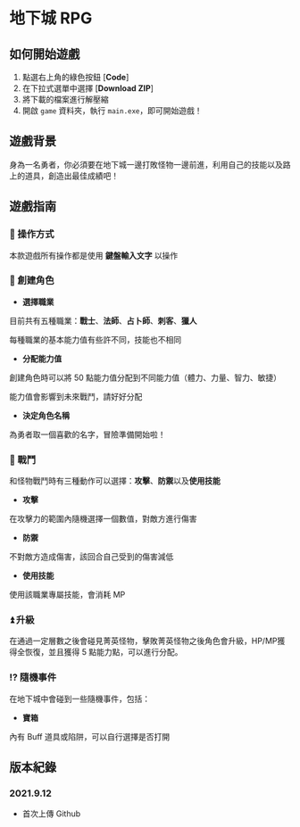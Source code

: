 # 地下城 RPG 

## 如何開始遊戲
1. 點選右上角的綠色按鈕 [**Code**]
2. 在下拉式選單中選擇 [**Download ZIP**]
3. 將下載的檔案進行解壓縮
4. 開啟 `game` 資料夾，執行 `main.exe`，即可開始遊戲！

## 遊戲背景
身為一名勇者，你必須要在地下城一邊打敗怪物一邊前進，利用自己的技能以及路上的道具，創造出最佳成績吧！

## 遊戲指南

### 📍 操作方式
本款遊戲所有操作都是使用 **鍵盤輸入文字** 以操作

### 🧑 創建角色
- **選擇職業**

目前共有五種職業：**戰士**、**法師**、**占卜師**、**刺客**、**獵人**

每種職業的基本能力值有些許不同，技能也不相同

- **分配能力值**

創建角色時可以將 50 點能力值分配到不同能力值（體力、力量、智力、敏捷）

能力值會影響到未來戰鬥，請好好分配

- **決定角色名稱**

為勇者取一個喜歡的名字，冒險準備開始啦！

### 🥊 戰鬥
和怪物戰鬥時有三種動作可以選擇：**攻擊**、**防禦**以及**使用技能**

- **攻擊**

在攻擊力的範圍內隨機選擇一個數值，對敵方進行傷害

- **防禦**

不對敵方造成傷害，該回合自己受到的傷害減低

- **使用技能**

使用該職業專屬技能，會消耗 MP

### ⏫ 升級

在通過一定層數之後會碰見菁英怪物，擊敗菁英怪物之後角色會升級，HP/MP獲得全恢復，並且獲得 5 點能力點，可以進行分配。

### ⁉ 隨機事件

在地下城中會碰到一些隨機事件，包括：

- **寶箱**

內有 Buff 道具或陷阱，可以自行選擇是否打開

## 版本紀錄

### 2021.9.12

- 首次上傳 Github

